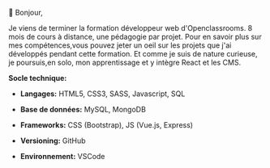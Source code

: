  👋 Bonjour, 

Je viens de terminer la formation développeur web d'Openclassrooms. 8 mois de cours à distance, une pédagogie par projet. 
Pour en savoir plus sur mes compétences,vous pouvez jeter un oeil sur les projets que j'ai développés pendant cette formation.
Et comme je suis de nature curieuse, je poursuis,en solo, mon apprentissage et y intègre React et les CMS.


 __Socle technique:__

* __Langages:__ HTML5, CSS3, SASS, Javascript, SQL

* __Base de données:__ MySQL, MongoDB
 
* __Frameworks:__ CSS (Bootstrap), JS (Vue.js, Express)

* __Versioning:__ GitHub

* __Environnement:__ VSCode



